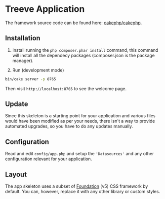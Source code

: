 # Treeve Application

The framework source code can be found here: [cakephp/cakephp](https://github.com/cakephp/cakephp).

## Installation

1. Install running the  `php composer.phar install` command, this command will install all the dependecy packages (composer.json is the package manager).

2. Run (development mode)
```bash
bin/cake server -p 8765
```

Then visit `http://localhost:8765` to see the welcome page.

## Update

Since this skeleton is a starting point for your application and various files
would have been modified as per your needs, there isn't a way to provide
automated upgrades, so you have to do any updates manually.

## Configuration

Read and edit `config/app.php` and setup the `'Datasources'` and any other
configuration relevant for your application.

## Layout

The app skeleton uses a subset of [Foundation](http://foundation.zurb.com/) (v5) CSS
framework by default. You can, however, replace it with any other library or
custom styles.
